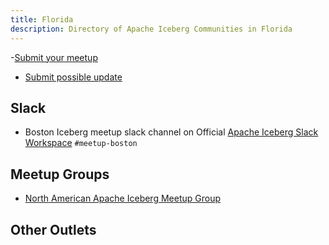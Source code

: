 ```yaml
---
title: Florida
description: Directory of Apache Iceberg Communities in Florida
---
```

-[Submit your meetup](https://airtable.com/appjJ1DnEMvRV173g/pagH1oVMGTgzuwGTg/form)
- [Submit possible update](https://airtable.com/appjJ1DnEMvRV173g/pagqESey2e5R7pV1z/form)

## Slack

- Boston Iceberg meetup slack channel on Official [Apache Iceberg Slack Workspace](https://iceberg.apache.org/community/) `#meetup-boston`

## Meetup Groups

- [North American Apache Iceberg Meetup Group](https://www.meetup.com/na-apache-iceberg-meetups/)

## Other Outlets